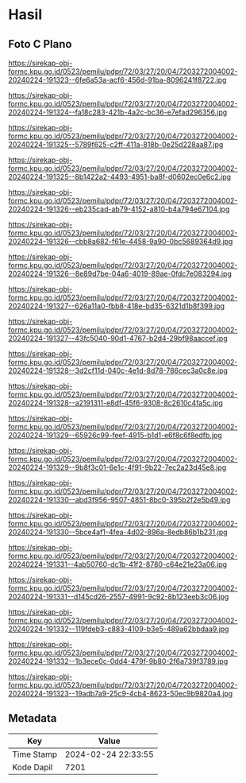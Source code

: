 # Hasil

## Foto C Plano

https://sirekap-obj-formc.kpu.go.id/0523/pemilu/pdpr/72/03/27/20/04/7203272004002-20240224-191323--6fe6a53a-acf6-456d-91ba-8096241f8722.jpg

https://sirekap-obj-formc.kpu.go.id/0523/pemilu/pdpr/72/03/27/20/04/7203272004002-20240224-191324--fa18c283-421b-4a2c-bc36-e7efad296356.jpg

https://sirekap-obj-formc.kpu.go.id/0523/pemilu/pdpr/72/03/27/20/04/7203272004002-20240224-191325--5789f625-c2ff-411a-818b-0e25d228aa87.jpg

https://sirekap-obj-formc.kpu.go.id/0523/pemilu/pdpr/72/03/27/20/04/7203272004002-20240224-191325--8b1422a2-4493-4951-ba8f-d0602ec0e6c2.jpg

https://sirekap-obj-formc.kpu.go.id/0523/pemilu/pdpr/72/03/27/20/04/7203272004002-20240224-191326--eb235cad-ab79-4152-a810-b4a794e67104.jpg

https://sirekap-obj-formc.kpu.go.id/0523/pemilu/pdpr/72/03/27/20/04/7203272004002-20240224-191326--cbb8a682-f61e-4458-9a90-0bc5689364d9.jpg

https://sirekap-obj-formc.kpu.go.id/0523/pemilu/pdpr/72/03/27/20/04/7203272004002-20240224-191326--8e89d7be-04a6-4019-89ae-0fdc7e083294.jpg

https://sirekap-obj-formc.kpu.go.id/0523/pemilu/pdpr/72/03/27/20/04/7203272004002-20240224-191327--626a11a0-fbb8-418e-bd35-6321d1b8f399.jpg

https://sirekap-obj-formc.kpu.go.id/0523/pemilu/pdpr/72/03/27/20/04/7203272004002-20240224-191327--43fc5040-90d1-4767-b2d4-29bf98aaccef.jpg

https://sirekap-obj-formc.kpu.go.id/0523/pemilu/pdpr/72/03/27/20/04/7203272004002-20240224-191328--3d2cf11d-040c-4e1d-8d78-786cec3a0c8e.jpg

https://sirekap-obj-formc.kpu.go.id/0523/pemilu/pdpr/72/03/27/20/04/7203272004002-20240224-191328--a2191311-e8df-45f6-9308-8c2610c4fa5c.jpg

https://sirekap-obj-formc.kpu.go.id/0523/pemilu/pdpr/72/03/27/20/04/7203272004002-20240224-191329--65926c99-feef-4915-b1d1-e6f8c6f8edfb.jpg

https://sirekap-obj-formc.kpu.go.id/0523/pemilu/pdpr/72/03/27/20/04/7203272004002-20240224-191329--9b8f3c01-6e1c-4f91-9b22-7ec2a23d45e8.jpg

https://sirekap-obj-formc.kpu.go.id/0523/pemilu/pdpr/72/03/27/20/04/7203272004002-20240224-191330--abd3f956-9507-4851-8bc0-395b2f2e5b49.jpg

https://sirekap-obj-formc.kpu.go.id/0523/pemilu/pdpr/72/03/27/20/04/7203272004002-20240224-191330--5bce4af1-4fea-4d02-896a-8edb86b1b231.jpg

https://sirekap-obj-formc.kpu.go.id/0523/pemilu/pdpr/72/03/27/20/04/7203272004002-20240224-191331--4ab50760-dc1b-41f2-8780-c64e21e23a06.jpg

https://sirekap-obj-formc.kpu.go.id/0523/pemilu/pdpr/72/03/27/20/04/7203272004002-20240224-191331--d145cd26-2557-4991-9c92-8b123eeb3c06.jpg

https://sirekap-obj-formc.kpu.go.id/0523/pemilu/pdpr/72/03/27/20/04/7203272004002-20240224-191332--119fdeb3-c883-4109-b3e5-489a62bbdaa9.jpg

https://sirekap-obj-formc.kpu.go.id/0523/pemilu/pdpr/72/03/27/20/04/7203272004002-20240224-191332--1b3ece0c-0dd4-479f-9b80-2f6a739f3789.jpg

https://sirekap-obj-formc.kpu.go.id/0523/pemilu/pdpr/72/03/27/20/04/7203272004002-20240224-191323--19adb7a9-25c9-4cb4-8623-50ec9b9820a4.jpg


## Metadata

| Key        | Value               |
| ---------- | ------------------- |
| Time Stamp | 2024-02-24 22:33:55 |
| Kode Dapil | 7201                |



